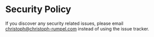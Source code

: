 # Security Policy

If you discover any security related issues, please email christoph@christoph-rumpel.com instead of using the issue tracker.
